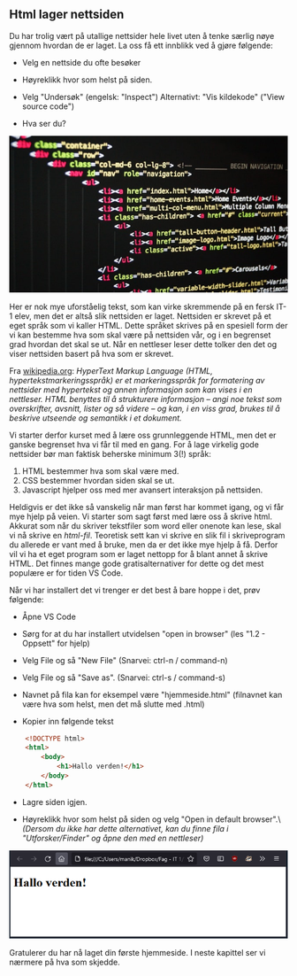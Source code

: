 ## Html lager nettsiden

Du har trolig vært på utallige nettsider hele livet uten å tenke særlig nøye gjennom hvordan de er laget. La oss få ett innblikk ved å gjøre følgende:

- Velg en nettside du ofte besøker

- Høyreklikk hvor som helst på siden.

- Velg "Undersøk" (engelsk: "Inspect") Alternativt: "Vis kildekode" ("View source code")

- Hva ser du?

![alt text](./bilde.jpg "Eksempel på kildekode")

 Her er nok mye uforståelig tekst, som kan virke skremmende på en fersk IT-1 elev, men det er altså slik nettsiden er laget. Nettsiden er skrevet på et eget språk som vi kaller HTML. Dette språket skrives på en spesiell form der vi kan bestemme hva som skal være på nettsiden vår, og i en begrenset grad hvordan det skal se ut. Når en nettleser leser dette tolker den det og viser nettsiden basert på hva som er skrevet.


Fra [wikipedia.org](https://no.wikipedia.org/wiki/HTML): _HyperText Markup Language (HTML, hypertekstmarkeringsspråk) er et markeringsspråk for formatering av nettsider med hypertekst og annen informasjon som kan vises i en nettleser.
HTML benyttes til å strukturere informasjon – angi noe tekst som overskrifter, avsnitt, lister og så videre – og kan, i en viss grad, brukes til å beskrive utseende og semantikk i et dokument._

Vi starter derfor kurset med å lære oss grunnleggende HTML, men det er ganske begrenset hva vi får til med en gang. For å lage virkelig gode nettsider bør man faktisk beherske minimum 3(!) språk: 

1. HTML bestemmer hva som skal være med. 
2. CSS bestemmer hvordan siden skal se ut. 
3. Javascript hjelper oss med mer avansert interaksjon på nettsiden.

Heldigvis er det ikke så vanskelig når man først har kommet igang, og vi får mye hjelp på veien. Vi starter som sagt først med lære oss å skrive html. Akkurat som når du skriver tekstfiler som word eller onenote kan lese, skal vi nå skrive en _html-fil_. Teoretisk sett kan vi skrive en slik fil i skriveprogram du allerede er vant med å bruke, men da er det ikke mye hjelp å få. Derfor vil vi ha et eget program som er laget nettopp for å blant annet å skrive HTML. Det finnes mange gode gratisalternativer for dette og det mest populære er for tiden VS Code.

Når vi har installert det vi trenger er det best å bare hoppe i det, prøv følgende:

- Åpne VS Code

- Sørg for at du har installert utvidelsen "open in browser" (les "1.2 - Oppsett" for hjelp)

- Velg File og så "New File" (Snarvei: ctrl-n / command-n)

- Velg File og så "Save as". (Snarvei: ctrl-s / command-s) 

- Navnet på fila kan for eksempel være "hjemmeside.html" (filnavnet kan være hva som helst, men det må slutte med .html)

- Kopier inn følgende tekst

```HTML
    <!DOCTYPE html>
    <html>
        <body>
            <h1>Hallo verden!</h1>
        </body>
    </html>
```

- Lagre siden igjen.

- Høyreklikk hvor som helst på siden og velg "Open in default browser".\ *(Dersom du ikke har dette alternativet, kan du finne fila i "Utforsker/Finder" og åpne den med en nettleser)*

![Min første hjemmeside](./minside.png)

Gratulerer du har nå laget din første hjemmeside. I neste kapittel ser vi nærmere på hva som skjedde.